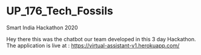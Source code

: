# UP_176_Tech_Fossils
Smart India Hackathon 2020

Hey there this was the chatbot our team developed in this 3 day Hackathon.  
The application is live at : https://virtual-assistant-v1.herokuapp.com/

